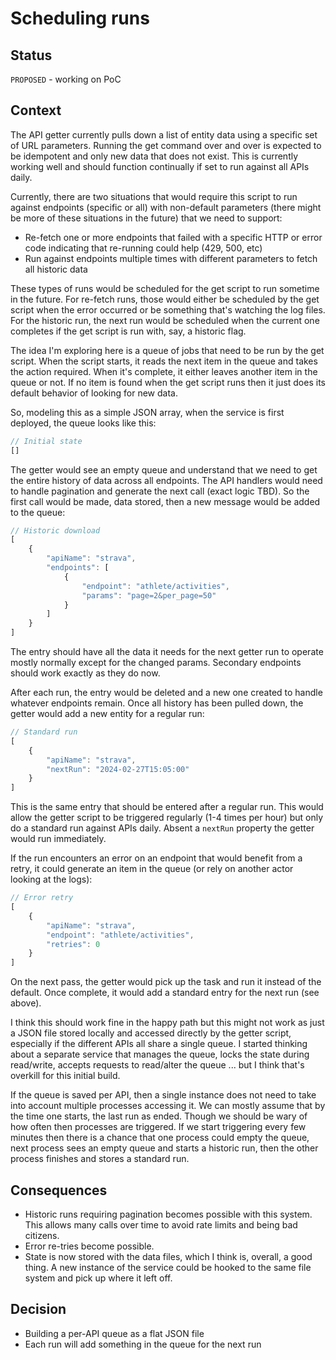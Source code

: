 # Scheduling runs

## Status

`PROPOSED` - working on PoC

## Context

The API getter currently pulls down a list of entity data using a specific set of URL parameters. Running the get command over and over is expected to be idempotent and only new data that does not exist. This is currently working well and should function continually if set to run against all APIs daily.

Currently, there are two situations that would require this script to run against endpoints (specific or all) with non-default parameters (there might be more of these situations in the future) that we need to support:

- Re-fetch one or more endpoints that failed with a specific HTTP or error code indicating that re-running could help (429, 500, etc)
- Run against endpoints multiple times with different parameters to fetch all historic data

These types of runs would be scheduled for the get script to run sometime in the future. For re-fetch runs, those would either be scheduled by the get script when the error occurred or be something that's watching the log files. For the historic run, the next run would be scheduled when the current one completes if the get script is run with, say, a historic flag.

The idea I'm exploring here is a queue of jobs that need to be run by the get script. When the script starts, it reads the next item in the queue and takes the action required. When it's complete, it either leaves another item in the queue or not. If no item is found when the get script runs then it just does its default behavior of looking for new data.

So, modeling this as a simple JSON array, when the service is first deployed, the queue looks like this:

```js
// Initial state
[]
```

The getter would see an empty queue and understand that we need to get the entire history of data across all endpoints. The API handlers would need to handle pagination and generate the next call (exact logic TBD). So the first call would be made, data stored, then a new message would be added to the queue:

```js
// Historic download
[
	{
		"apiName": "strava",
		"endpoints": [
			{
				"endpoint": "athlete/activities",
				"params": "page=2&per_page=50"
			}
		]
	}
]
```

The entry should have all the data it needs for the next getter run to operate mostly normally except for the changed params. Secondary endpoints should work exactly as they do now. 

After each run, the entry would be deleted and a new one created to handle whatever endpoints remain. Once all history has been pulled down, the getter would add a new entity for a regular run:

```js
// Standard run
[
	{
		"apiName": "strava",
		"nextRun": "2024-02-27T15:05:00"
	}
]
```

This is the same entry that should be entered after a regular run. This would allow the getter script to be triggered regularly (1-4 times per hour) but only do a standard run against APIs daily. Absent a `nextRun` property the getter would run immediately.

If the run encounters an error on an endpoint that would benefit from a retry, it could generate an item in the queue (or rely on another actor looking at the logs):

```js
// Error retry
[
	{
		"apiName": "strava",
		"endpoint": "athlete/activities",
		"retries": 0
	}
]
```

On the next pass, the getter would pick up the task and run it instead of the default. Once complete, it would add a standard entry for the next run (see above). 

I think this should work fine in the happy path but this might not work as just a JSON file stored locally and accessed directly by the getter script, especially if the different APIs all share a single queue. I started thinking about a separate service that manages the queue, locks the state during read/write, accepts requests to read/alter the queue ... but I think that's overkill for this initial build. 

If the queue is saved per API, then a single instance does not need to take into account multiple processes accessing it. We can mostly assume that by the time one starts, the last run as ended. Though we should be wary of how often then processes are triggered. If we start triggering every few minutes then there is a chance that one process could empty the queue, next process sees an empty queue and starts a historic run, then the other process finishes and stores a standard run. 

## Consequences

- Historic runs requiring pagination becomes possible with this system. This allows many calls over time to avoid rate limits and being bad citizens. 
- Error re-tries become possible.
- State is now stored with the data files, which I think is, overall, a good thing. A new instance of the service could be hooked to the same file system and pick up where it left off. 

## Decision

- Building a per-API queue as a flat JSON file
- Each run will add something in the queue for the next run
